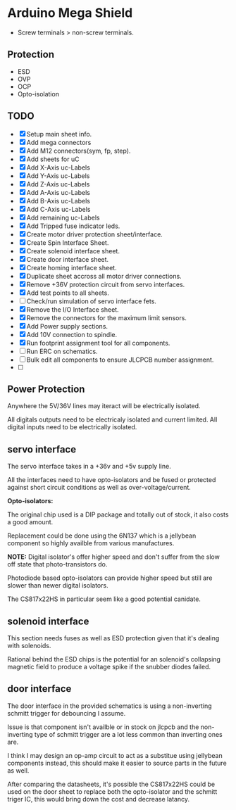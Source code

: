 # Arduino Mega Shield

- Screw terminals > non-screw terminals.

## Protection

- ESD
- OVP
- OCP
- Opto-isolation




## TODO

- [X] Setup main sheet info.
- [X] Add mega connectors
- [X] Add M12 connectors(sym, fp, step).
- [X] Add sheets for uC
- [X] Add X-Axis uc-Labels
- [X] Add Y-Axis uc-Labels
- [X] Add Z-Axis uc-Labels
- [X] Add A-Axis uc-Labels
- [X] Add B-Axis uc-Labels
- [X] Add C-Axis uc-Labels
- [X] Add remaining uc-Labels
- [X] Add Tripped fuse indicator leds.
- [X] Create motor driver protection sheet/interface.
- [X] Create Spin Interface Sheet.
- [X] Create solenoid interface sheet.
- [X] Create door interface sheet.
- [X] Create homing interface sheet.
- [X] Duplicate sheet accross all motor driver connections.
- [X] Remove +36V protection circuit from servo interfaces.
- [X] Add test points to all sheets.
- [ ] Check/run simulation of servo interface fets.
- [X] Remove the I/O Interface sheet.
- [X] Remove the connectors for the maximum limit sensors.
- [X] Add Power supply sections.
- [X] Add 10V connection to spindle.
- [X] Run footprint assignment tool for all components.
- [ ] Run ERC on schematics.
- [ ] Bulk edit all components to ensure JLCPCB number assignment.
- [ ] 

## Power Protection

Anywhere the 5V/36V lines may iteract will be electrically isolated.

All digitals outputs need to be electricaly isolated and current limited.
All digital inputs need to be electrically isolated.



## servo interface

The servo interface takes in a +36v and +5v supply line.

All the interfaces need to have opto-isolators and be fused or protected
against short circuit conditions as well as over-voltage/current.

**Opto-isolators:**

The original chip used is a DIP package and totally out of stock, it also
costs a good amount.

Replacement could be done using the 6N137 which is a jellybean component so
highly availble from various manufactures.

**NOTE:** Digital isolator's offer higher speed and don't suffer from the slow
off state that photo-transistors do.

Photodiode based opto-isolators can provide higher speed but still are slower
than newer digital isolators.

The CS817x22HS in particular seem like a good potential canidate.


## solenoid interface

This section needs fuses as well as ESD protection given that it's dealing
with solenoids.

Rational behind the ESD chips is the potential for an solenoid's collapsing
magnetic field to produce a voltage spike if the snubber diodes failed.


## door interface

The door interface in the provided schematics is using a non-inverting 
schmitt trigger for debouncing I assume.

Issue is that component isn't availble or in stock on jlcpcb and the 
non-inverting type of schmitt trigger are a lot less common than inverting 
ones are.

I think I may design an op-amp circuit to act as a substitue using jellybean
components instead, this should make it easier to source parts in the
future as well.

After comparing the datasheets, it's possible the CS817x22HS could be used 
on the door sheet to replace both the opto-isolator and the schmitt triger IC,
this would bring down the cost and decrease latancy.

